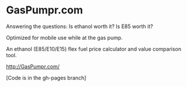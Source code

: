 GasPumpr.com
==========

Answering the questions: Is ethanol worth it? Is E85 worth it?

Optimized for mobile use while at the gas pump.

An ethanol (E85/E10/E15) flex fuel price calculator and value comparison tool.

http://GasPumpr.com/

[Code is in the gh-pages branch]

